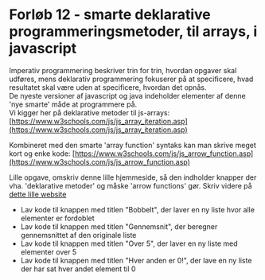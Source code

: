# Forløb 12 - smarte deklarative programmeringsmetoder, til arrays, i javascript

Imperativ programmering beskriver trin for trin, hvordan opgaver skal udføres, mens deklarativ programmering fokuserer på at specificere, hvad resultatet skal være uden at specificere, hvordan det opnås.   
De nyeste versioner af javascript og java indeholder elementer af denne 'nye smarte' måde at programmere på.      
Vi kigger her på deklarative metoder til js-arrays:    
[https://www.w3schools.com/js/js_array_iteration.asp](https://www.w3schools.com/js/js_array_iteration.asp)


Kombineret med den smarte 'array function' syntaks kan man skrive meget kort og enke kode:
[https://www.w3schools.com/js/js_arrow_function.asp](https://www.w3schools.com/js/js_arrow_function.asp)


Lille opgave, omskriv denne lille hjemmeside, så den indholder knapper der vha. 'deklarative metoder' og måske 'arrow functions' gør.
Skriv videre på [dette lille website](forlob12_declerative_arrays_kode.md)
- Lav kode til knappen med titlen "Bobbelt", der laver en ny liste hvor alle elementer er fordoblet
- Lav kode til knappen med titlen "Gennemsnit", der beregner gennemsnittet af den originale liste
- Lav kode til knappen med titlen "Over 5", der laver en ny liste med elementer over 5
- Lav kode til knappen med titlen "Hver anden er 0!", der lave en ny liste der har sat hver andet element til 0

